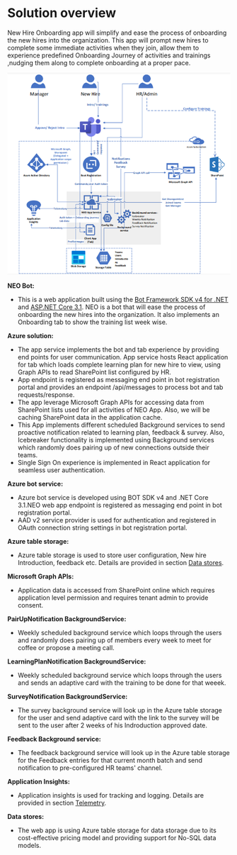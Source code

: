 # Solution overview

New Hire Onboarding app will simplify and ease the process of onboarding the new hires into the organization. This app will prompt new hires to complete some immediate activities when they join, allow them to experience predefined Onboarding Journey of activities and trainings ,nudging them along to complete onboarding at a proper pace.

![Solution Overview](/wiki/images/ArchitectureDiagram.png)

**NEO Bot:**
- This is a web application built using the [Bot Framework SDK v4 for .NET](https://docs.microsoft.com/en-us/azure/bot-service/bot-service-overview-introduction?view=azure-bot-service-4.0) and [ASP.NET Core 3.1](https://docs.microsoft.com/en-us/aspnet/core/?view=aspnetcore-3.1). NEO is a bot that will ease the process of onboarding the new hires into the organization. It also implements an Onboarding tab to show the training list week wise.

**Azure solution:**
- The app service implements the bot and tab experience by providing end points for user communication. App service hosts React application for tab which loads complete learning plan for new hire to view, using Graph APIs to read SharePoint list configured by HR.
- App endpoint is registered as messaging end point in bot registration portal and provides an endpoint /api/messages to process bot and tab requests/response.
- The app leverage Microsoft Graph APIs for accessing data from SharePoint lists used for all activities of NEO App. Also, we will be caching SharePoint data in the application cache.
- This App implements different scheduled Background services to send proactive notification related to learning plan, feedback & survey. Also, Icebreaker functionality is implemented using Background services which randomly does pairing up of new connections outside their teams.
- Single Sign On experience is implemented in React application for seamless user authentication.

**Azure bot service:**
- Azure bot service is developed using BOT SDK v4 and .NET Core 3.1.NEO web app endpoint is registered as messaging end point in bot registration portal.
- AAD v2 service provider is used for authentication and registered in OAuth connection string settings in bot registration portal.  


**Azure table storage:**
- Azure table storage is used to store user configuration, New hire Introduction, feedback etc. Details are provided in section  [Data stores]().

**Microsoft Graph APIs:**
- Application data is accessed from SharePoint online which requires application level permission and requires tenant admin to provide consent. 

**PairUpNotification BackgroundService:**
- Weekly scheduled background service which loops through the users and randomly does pairing up of members every week to meet for coffee or propose a meeting call.

**LearningPlanNotification BackgroundService:**
- Weekly scheduled background service which loops through the users and sends an adaptive card with the training to be done for that weeek.

**SurveyNotification BackgroundService:**
- The survey background service will look up in the Azure table storage for the user and send adaptive card with the link to the survey will be sent to the user after 2 weeks of his Indroduction approved date.

**Feedback Background service:**
- The feedback background service will look up in the Azure table storage for the Feedback entries for that current month batch and send notification to pre-configured HR teams' channel.


**Application Insights:**
- Application insights is used for tracking and logging. Details are provided in section [Telemetry](/wiki/Telemetry.md).

**Data stores:**
- The web app is using Azure table storage for data storage due to its cost-effective pricing model and providing support for No-SQL data models.